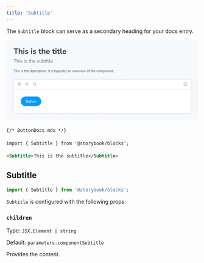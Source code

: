 ```yaml
---
title: 'Subtitle'
---
```


The `Subtitle` block can serve as a secondary heading for your docs entry.

![Screenshot of Subtitle block](./doc-block-title-subtitle-description.png)

<!-- prettier-ignore-start -->
```md
{/* ButtonDocs.mdx */}

import { Subtitle } from '@storybook/blocks';

<Subtitle>This is the subtitle</Subtitle>
```
<!-- prettier-ignore-end -->

## Subtitle

```js
import { Subtitle } from '@storybook/blocks';
```

`Subtitle` is configured with the following props:

### `children`

Type: `JSX.Element | string`

Default: `parameters.componentSubtitle`

Provides the content.
